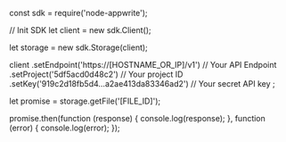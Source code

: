 const sdk = require('node-appwrite');

// Init SDK
let client = new sdk.Client();

let storage = new sdk.Storage(client);

client
    .setEndpoint('https://[HOSTNAME_OR_IP]/v1') // Your API Endpoint
    .setProject('5df5acd0d48c2') // Your project ID
    .setKey('919c2d18fb5d4...a2ae413da83346ad2') // Your secret API key
;

let promise = storage.getFile('[FILE_ID]');

promise.then(function (response) {
    console.log(response);
}, function (error) {
    console.log(error);
});
